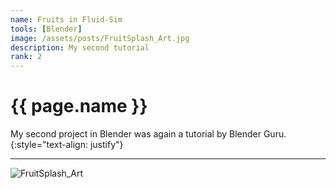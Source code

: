 ```yaml
---
name: Fruits in Fluid-Sim
tools: [Blender]
image: /assets/posts/FruitSplash_Art.jpg
description: My second tutorial
rank: 2
---
```


# {{ page.name }}

My second project in Blender was again a tutorial by Blender Guru.
{:style="text-align: justify"}

<hr>

<div class="col-sm-12">
  <img src="/assets/posts/FruitSplash_Art.jpg" alt="FruitSplash_Art" class="img-style">
</div>
